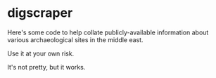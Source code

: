 # digscraper

Here's some code to help collate publicly-available information about various archaeological sites in 
the middle east.

Use it at your own risk.

It's not pretty, but it works.
